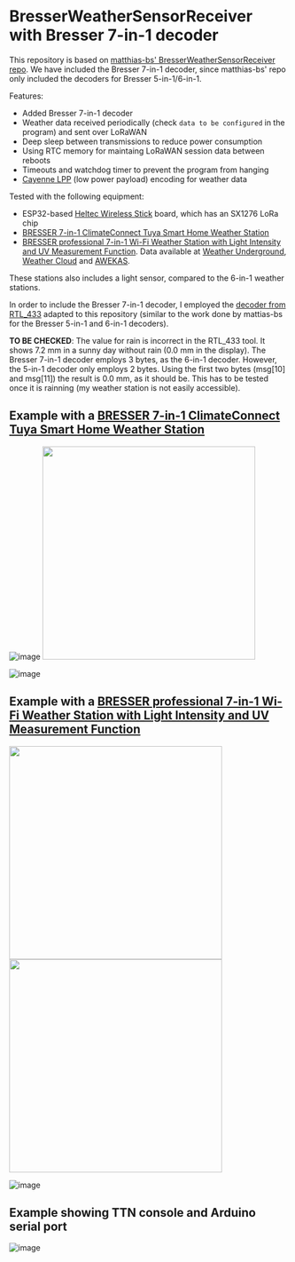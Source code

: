 # BresserWeatherSensorReceiver with Bresser 7-in-1 decoder

This repository is based on [matthias-bs' BresserWeatherSensorReceiver repo](https://github.com/matthias-bs/BresserWeatherSensorReceiver). We have included the Bresser 7-in-1 decoder, since matthias-bs' repo only included the decoders for Bresser 5-in-1/6-in-1.

Features:
- Added Bresser 7-in-1 decoder
- Weather data received periodically (check `data to be configured` in the program) and sent over LoRaWAN
- Deep sleep between transmissions to reduce power consumption
- Using RTC memory for maintaing LoRaWAN session data between reboots
- Timeouts and watchdog timer to prevent the program from hanging
- [Cayenne LPP](https://github.com/ElectronicCats/CayenneLPP) (low power payload) encoding for weather data

Tested with the following equipment:
- ESP32-based [Heltec Wireless Stick](https://heltec.org/project/wireless-stick/) board, which has an SX1276 LoRa chip
- [BRESSER 7-in-1 ClimateConnect Tuya Smart Home Weather Station](https://www.bresser.de/en/Weather-Time/BRESSER-7-in-1-ClimateConnect-Tuya-Smart-Home-Weather-Station.html)
- [BRESSER professional 7-in-1 Wi-Fi Weather Station with Light Intensity and UV Measurement Function](https://www.bresser.de/en/Weather-Time/Weather-Center/BRESSER-professional-7-in-1-Wi-Fi-Weather-Station-with-Light-Intensity-and-UV-Measurement-Function.html). Data available at [Weather Underground](https://www.wunderground.com/dashboard/pws/IGRANA86), [Weather Cloud](https://app.weathercloud.net/d4424986045#current) and [AWEKAS](https://stationsweb.awekas.at/index.php?id=27737).

These stations also includes a light sensor, compared to the 6-in-1 weather stations.

In order to include the Bresser 7-in-1 decoder, I employed the [decoder from RTL_433](https://github.com/merbanan/rtl_433/blob/master/src/devices/bresser_7in1.c) adapted to this repository (similar to the work done by mattias-bs for the Bresser 5-in-1 and 6-in-1 decoders).

**TO BE CHECKED**: The value for rain is incorrect in the RTL_433 tool. It shows 7.2 mm in a sunny day without rain (0.0 mm in the display). The Bresser 7-in-1 decoder employs 3 bytes, as the 6-in-1 decoder. However, the 5-in-1 decoder only employs 2 bytes. Using the first two bytes (msg[10] and msg[11]) the result is 0.0 mm, as it should be. This has to be tested once it is rainning (my weather station is not easily accessible).

## Example with a [BRESSER 7-in-1 ClimateConnect Tuya Smart Home Weather Station](https://www.bresser.de/en/Weather-Time/BRESSER-7-in-1-ClimateConnect-Tuya-Smart-Home-Weather-Station.html)

![image](https://user-images.githubusercontent.com/17797704/222829991-9b3a91fe-9dbc-4125-9b0a-901630880ca6.png)   <img src="https://user-images.githubusercontent.com/17797704/222539637-6bba56e6-e20b-474c-8229-e61a5b199a2c.png" width="384">

![image](https://user-images.githubusercontent.com/17797704/222539809-b47126ac-325f-493c-9a34-5310eac34d75.png)

## Example with a [BRESSER professional 7-in-1 Wi-Fi Weather Station with Light Intensity and UV Measurement Function](https://www.bresser.de/en/Weather-Time/Weather-Center/BRESSER-professional-7-in-1-Wi-Fi-Weather-Station-with-Light-Intensity-and-UV-Measurement-Function.html)

<img src="https://user-images.githubusercontent.com/17797704/222829202-84db7081-6eb8-423d-b3fc-88ba173424ed.png" width="384">   <img src="https://user-images.githubusercontent.com/17797704/222445129-3bb9ef83-785b-44b3-a460-8177400c067e.png" width="384">

![image](https://user-images.githubusercontent.com/17797704/222444791-03e4de29-71d9-454a-a23b-e7c39dc7e63d.png)

## Example showing TTN console and Arduino serial port

![image](https://user-images.githubusercontent.com/17797704/224826387-3b5e05c5-f5ff-4114-ac8c-e50dc92188d2.png)

